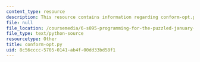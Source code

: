 ```yaml
---
content_type: resource
description: This resource contains information regarding conform-opt.py.
file: null
file_location: /coursemedia/6-s095-programming-for-the-puzzled-january-iap-2018/8c56cccc57050141ab4f00dd33bd58f1_conform-opt.py
file_type: text/python-source
resourcetype: Other
title: conform-opt.py
uid: 8c56cccc-5705-0141-ab4f-00dd33bd58f1
---
```

